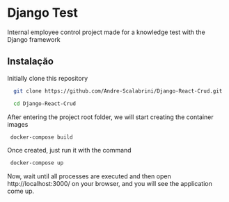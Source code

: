 
# Django Test

Internal employee control project made for a knowledge test with the Django framework




## Instalação

Initially clone this repository

```bash
  git clone https://github.com/Andre-Scalabrini/Django-React-Crud.git

  cd Django-React-Crud
```
    
After entering the project root folder, we will start creating the container images

```bash
 docker-compose build

```

Once created, just run it with the command

```bash
 docker-compose up

```

Now, wait until all processes are executed and then open http://localhost:3000/ on your browser, and you will see the application come up.

